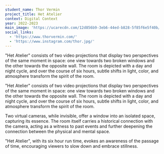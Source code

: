 ```yaml
---
student_name: Thor Vermin
project_title: Het Atelier
context: Digital Context
year: 2022-2023
main_image: 'https://ucarecdn.com/12d856b9-3eb6-44ed-b828-5f85f6e5f40b/'
social_links:
  - 'https://www.thorvermin.com/'
  - 'https://www.instagram.com/thor.jpg/'
---
```

"Het Atelier" consists of two video projections that display two perspectives of the same moment in space: one view towards two broken windows and the other towards the opposite wall. The room is depicted with a day and night cycle, and over the course of six hours, subtle shifts in light, color, and atmosphere transform the spirit of the room. 

"Het Atelier" consists of two video projections that display two perspectives of the same moment in space: one view towards two broken windows and the other towards the opposite wall. The room is depicted with a day and night cycle, and over the course of six hours, subtle shifts in light, color, and atmosphere transform the spirit of the room. 

Two virtual cameras, while invisible, offer a window into an isolated space, capturing its essence. The room itself carries a historical connection with the camera, acting as a witness to past events and further deepening the connection between the physical and mental space. 

"Het Atelier", with its six hour run time, evokes an awareness of the passage of time, encouraging viewers to slow down and embrace stillness.
